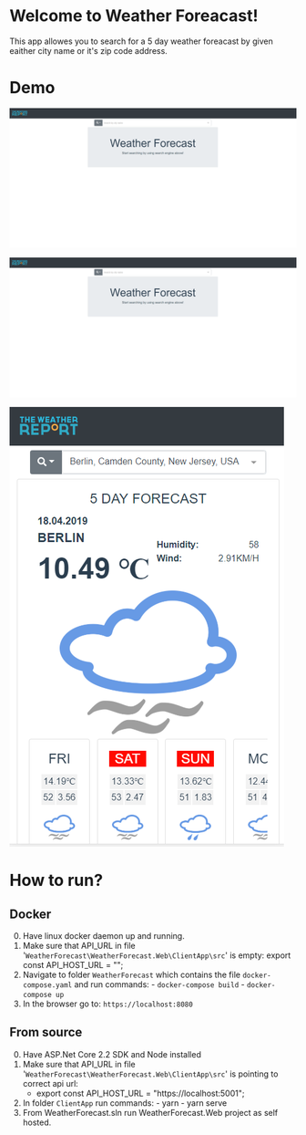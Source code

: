 # Welcome to Weather Foreacast!

This app allowes you to search for a 5 day weather foreacast by given eaither city name or it's zip code address.

# Demo

![Home Page](Screenshots/1.PNG "Home Page")

![Forecast](Screenshots/1.PNG "Forecast")

![Responsive](Screenshots/3.PNG "Responsive")

# How to run?

## Docker

0. Have linux docker daemon up and running.
1. Make sure that API_URL in file '`WeatherForecast\WeatherForecast.Web\ClientApp\src`' is empty:
   export const API_HOST_URL = "";
1. Navigate to folder `WeatherForecast` which contains the file `docker-compose.yaml` and run commands: - `docker-compose build` - `docker-compose up`
1. In the browser go to: `https://localhost:8080`

## From source

0. Have ASP.Net Core 2.2 SDK and Node installed
1. Make sure that API_URL in file '`WeatherForecast\WeatherForecast.Web\ClientApp\src`' is pointing to correct api url:
   - export const API_HOST_URL = "https://localhost:5001";
1. In folder `ClientApp` run commands: - yarn - yarn serve
1. From WeatherForecast.sln run WeatherForecast.Web project as self hosted.
